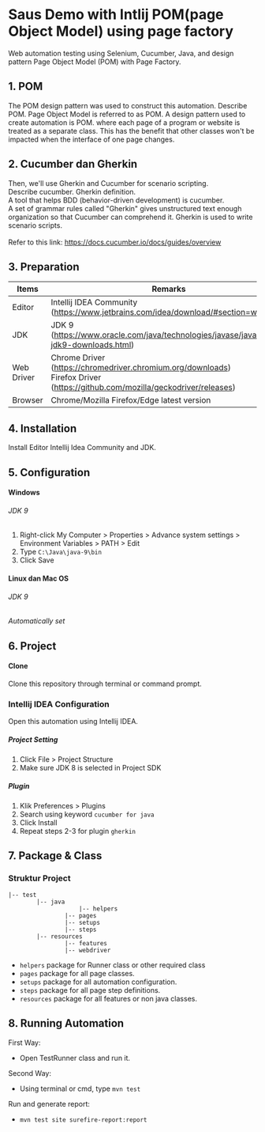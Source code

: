 # Saus Demo with Intlij POM(page Object Model) using page factory 
Web automation testing using Selenium, Cucumber, Java, and design pattern Page Object Model (POM) with Page Factory.

## 1. POM

The POM design pattern was used to construct this automation. Describe POM. Page Object Model is referred to as POM. A design pattern used to create automation is POM. where each page of a program or website is treated as a separate class. This has the benefit that other classes won't be impacted when the interface of one page changes. 

## 2. Cucumber dan Gherkin

Then, we'll use Gherkin and Cucumber for scenario scripting.<br/>
Describe cucumber. Gherkin definition.<br/>
A tool that helps BDD (behavior-driven development) is cucumber.<br/>
A set of grammar rules called "Gherkin" gives unstructured text enough organization so that Cucumber can comprehend it. Gherkin is used to write scenario scripts.<br/><br/>Refer to this link: https://docs.cucumber.io/docs/guides/overview

## 3. Preparation

| Items        | Remarks                                                         |
| ------------ | ------------------------------------------------------------ |
| Editor       | Intellij IDEA Community (https://www.jetbrains.com/idea/download/#section=windows) |
| JDK          | JDK 9 (https://www.oracle.com/java/technologies/javase/javase-jdk9-downloads.html) |
| Web Driver   | Chrome Driver (https://chromedriver.chromium.org/downloads)<br />Firefox Driver (https://github.com/mozilla/geckodriver/releases) |
| Browser      | Chrome/Mozilla Firefox/Edge latest version   |

## 4. Installation

Install Editor Intellij Idea Community and JDK.

## 5. Configuration

#### Windows

###### JDK 9

1. Right-click My Computer > Properties > Advance system settings > Environment Variables > PATH > Edit 
2. Type `C:\Java\java-9\bin` 
3. Click Save

#### Linux dan Mac OS

###### JDK 9

*Automatically set*

## 6. Project

#### Clone

Clone this repository through terminal or command prompt.

### Intellij IDEA Configuration

Open this automation using Intellij IDEA.

##### Project Setting

1. Click File > Project Structure
2. Make sure JDK 8 is selected in Project SDK

##### Plugin

1. Klik Preferences > Plugins
2. Search using keyword `cucumber for java`
3. Click Install
4. Repeat steps 2-3 for plugin `gherkin`

## 7. Package & Class

### Struktur Project

```
|-- test
		|-- java
        			|-- helpers
				|-- pages
				|-- setups
				|-- steps
		|-- resources
				|-- features
				|-- webdriver
```

- `helpers` package for Runner class or other required class
- `pages` package for all page classes.
- `setups` package for all automation configuration.
- `steps` package for all page step definitions.
- `resources` package for all features or non java classes.

## 8. Running Automation

First Way:
- Open TestRunner class and run it.

Second Way:
- Using terminal or cmd, type ```mvn test```

Run and generate report:
- ```mvn test site surefire-report:report```
